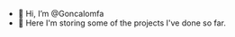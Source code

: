 - 👋 Hi, I’m @Goncalomfa
- 🌱 Here I'm storing some of the projects I've done so far.

<!---
Goncalomfa/Goncalomfa is a ✨ special ✨ repository because its `README.md` (this file) appears on your GitHub profile.
You can click the Preview link to take a look at your changes.
--->
